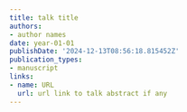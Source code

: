 ```yaml
---
title: talk title
authors:
- author names
date: year-01-01
publishDate: '2024-12-13T08:56:18.815452Z'
publication_types:
- manuscript
links:
- name: URL
  url: url link to talk abstract if any
---
```

